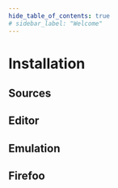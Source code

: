 ```yaml
---
hide_table_of_contents: true
# sidebar_label: "Welcome"
---
```


# Installation

## Sources

## Editor

## Emulation

## Firefoo
